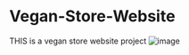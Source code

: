 # Vegan-Store-Website
THIS is a vegan store website project
![image](https://github.com/MIKIK19/Vegan-Store-Simple-Website/assets/78302018/b478004f-1027-4912-b9db-847f3e98450a)


